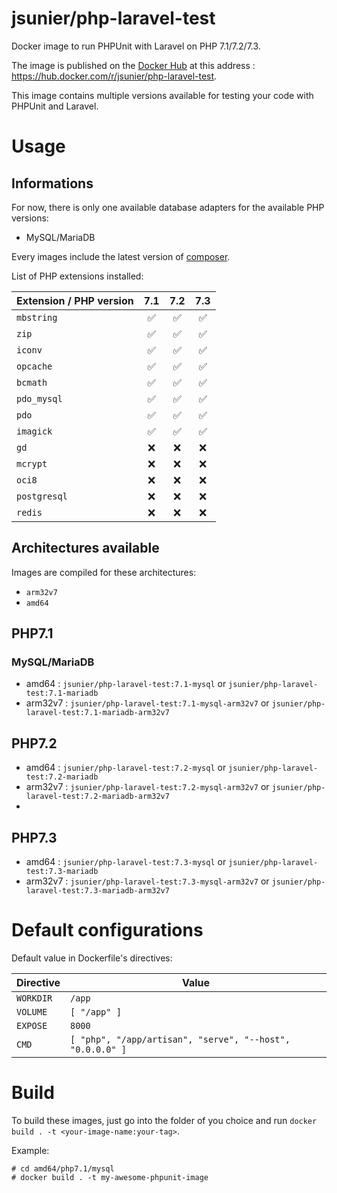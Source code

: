 # jsunier/php-laravel-test

Docker image to run PHPUnit with Laravel on PHP 7.1/7.2/7.3.

The image is published on the [Docker Hub](https://hub.docker.com) at this address : https://hub.docker.com/r/jsunier/php-laravel-test.

This image contains multiple versions available for testing your code with PHPUnit and Laravel.

# Usage

## Informations

For now, there is only one available database adapters for the available PHP versions:

* MySQL/MariaDB

Every images include the latest version of [composer](https://getcomposer.org).

List of PHP extensions installed:

| Extension / PHP version | 7.1 | 7.2 | 7.3 |
|-------------------------|:---:|:---:|:---:|
| `mbstring`              |  ✅  |  ✅  |  ✅  |
| `zip`                   |  ✅  |  ✅  |  ✅  |
| `iconv`                 |  ✅  |  ✅  |  ✅  |
| `opcache`               |  ✅  |  ✅  |  ✅  |
| `bcmath`                |  ✅  |  ✅  |  ✅  |
| `pdo_mysql`             |  ✅  |  ✅  |  ✅  |
| `pdo`                   |  ✅  |  ✅  |  ✅  |
| `imagick`               |  ✅  |  ✅  |  ✅  |
| `gd`                    |  ❌  |  ❌  |  ❌  |
| `mcrypt`                |  ❌  |  ❌  |  ❌  |
| `oci8`                  |  ❌  |  ❌  |  ❌  |
| `postgresql`            |  ❌  |  ❌  |  ❌  |
| `redis`                 |  ❌  |  ❌  |  ❌  |

## Architectures available

Images are compiled for these architectures:

* `arm32v7`
* `amd64`

## PHP7.1

### MySQL/MariaDB

* amd64 : `jsunier/php-laravel-test:7.1-mysql` or `jsunier/php-laravel-test:7.1-mariadb`
* arm32v7 : `jsunier/php-laravel-test:7.1-mysql-arm32v7` or `jsunier/php-laravel-test:7.1-mariadb-arm32v7`

## PHP7.2

* amd64 : `jsunier/php-laravel-test:7.2-mysql` or `jsunier/php-laravel-test:7.2-mariadb`
* arm32v7 : `jsunier/php-laravel-test:7.2-mysql-arm32v7` or `jsunier/php-laravel-test:7.2-mariadb-arm32v7`
*
## PHP7.3

* amd64 : `jsunier/php-laravel-test:7.3-mysql` or `jsunier/php-laravel-test:7.3-mariadb`
* arm32v7 : `jsunier/php-laravel-test:7.3-mysql-arm32v7` or `jsunier/php-laravel-test:7.3-mariadb-arm32v7`

# Default configurations

Default value in Dockerfile's directives:

| Directive | Value                                                     |
|-----------|-----------------------------------------------------------|
| `WORKDIR` | `/app`                                                    |
| `VOLUME`  | `[ "/app" ]`                                              |
| `EXPOSE`  | `8000`                                                    |
| `CMD`     | `[ "php", "/app/artisan", "serve", "--host", "0.0.0.0" ]` |

# Build

To build these images, just go into the folder of you choice and run `docker build . -t <your-image-name:your-tag>`.

Example:
```
# cd amd64/php7.1/mysql
# docker build . -t my-awesome-phpunit-image
```
